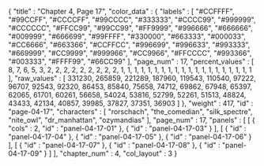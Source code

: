 {
  "title" : "Chapter 4, Page 17",
  "color_data" : {
    "labels" : [
      "#CCFFFF",
      "#99CCFF",
      "#CCCCFF",
      "#99CCCC",
      "#333333",
      "#CCCC99",
      "#999999",
      "#CCCCCC",
      "#FFCC99",
      "#99CC99",
      "#FF9999",
      "#996666",
      "#666666",
      "#009999",
      "#666699",
      "#99FFFF",
      "#330000",
      "#663333",
      "#000033",
      "#CC6666",
      "#663366",
      "#CCFFCC",
      "#996699",
      "#996633",
      "#993333",
      "#669999",
      "#CC9999",
      "#999966",
      "#CC9966",
      "#FFCCCC",
      "#993366",
      "#003333",
      "#FFFF99",
      "#66CC99"
    ],
    "page_num" : 17,
    "percent_values" : [
      8,
      7,
      6,
      5,
      3,
      2,
      2,
      2,
      2,
      2,
      2,
      2,
      2,
      2,
      1,
      1,
      1,
      1,
      1,
      1,
      1,
      1,
      1,
      1,
      1,
      1,
      1,
      1,
      1,
      1,
      1,
      1,
      1,
      1
    ],
    "raw_values" : [
      331230,
      265859,
      221289,
      187960,
      119543,
      110540,
      97222,
      96707,
      92543,
      92320,
      86453,
      85840,
      75658,
      74712,
      69862,
      67948,
      65397,
      62065,
      61701,
      60261,
      56658,
      54024,
      53816,
      52799,
      52261,
      51513,
      48824,
      43433,
      42134,
      40857,
      39985,
      37827,
      37351,
      36903
    ]
  },
  "weight" : 417,
  "id" : "page-04-17",
  "characters" : [
    "rorschach",
    "the_comedian",
    "silk_spectre",
    "nite_owl",
    "dr_manhattan",
    "ozymandias"
  ],
  "page_num" : 17,
  "panels" : [
    [
      {
        "cols" : 2,
        "id" : "panel-04-17-01"
      },
      {
        "id" : "panel-04-17-03"
      }
    ],
    [
      {
        "id" : "panel-04-17-04"
      },
      {
        "id" : "panel-04-17-05"
      },
      {
        "id" : "panel-04-17-06"
      }
    ],
    [
      {
        "id" : "panel-04-17-07"
      },
      {
        "id" : "panel-04-17-08"
      },
      {
        "id" : "panel-04-17-09"
      }
    ]
  ],
  "chapter_num" : 4,
  "col_layout" : 3
}
